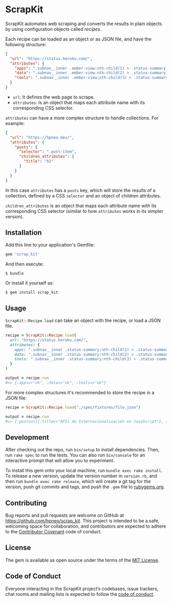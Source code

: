 # ScrapKit

ScrapKit automates web scraping and converts the results in plain objects by using configuration objects called _recipes_.

Each recipe can be loaded as an object or as JSON file, and have the following structure:

```json
{
  "url": "https://status.heroku.com/",
  "attributes": {
    "apps": ".subnav__inner .ember-view:nth-child(1) > .status-summary__description",
    "data": ".subnav__inner .ember-view:nth-child(2) > .status-summary__description",
    "tools": ".subnav__inner .ember-view:nth-child(3) > .status-summary__description"
  }
}
```

* `url`: It defines the web page to scrape.
* `attributes`: Is an object that maps each attribute name with its corresponding CSS selector.

`attributes` can have a more complex structure to handle collections. For example:

```json
{
  "url": "https://hpneo.dev/",
  "attributes": {
    "posts": {
      "selector": ".post-item",
      "children_attributes": {
        "title": "h2"
      }
    }
  }
}
```

In this case `attributes` has a `posts` key, which will store the results of a collection, defined by a CSS `selector` and an object of children attributes.

`children_attributes` is an object that maps each attribute name with its corresponding CSS selector (similar to how `attributes` works in its simpler version).

## Installation

Add this line to your application's Gemfile:

```ruby
gem 'scrap_kit'
```

And then execute:

    $ bundle

Or install it yourself as:

    $ gem install scrap_kit

## Usage

`ScrapKit::Recipe.load` can take an object with the recipe, or load a JSON file.

```ruby
recipe = ScrapKit::Recipe.load(
  url: "https://status.heroku.com/",
  attributes: {
    apps: ".subnav__inner .status-summary:nth-child(1) > .status-summary__description",
    data: ".subnav__inner .status-summary:nth-child(2) > .status-summary__description",
    tools: ".subnav__inner .status-summary:nth-child(3) > .status-summary__description",
  }
)

output = recipe.run
#=> {:apps=>"ok", :data=>"ok", :tools=>"ok"}
```

For more complex structures it's recommended to store the recipe in a JSON file:

```ruby
recipe = ScrapKit::Recipe.load("./spec/fixtures/file.json")

output = recipe.run
#=> {:posts=>[{:title=>"APIs de Internacionalización en JavaScript"}, {:title=>"Ejecutando comandos desde Ruby"}, {:title=>"Usando Higher-Order Components"}]}
```

## Development

After checking out the repo, run `bin/setup` to install dependencies. Then, run `rake spec` to run the tests. You can also run `bin/console` for an interactive prompt that will allow you to experiment.

To install this gem onto your local machine, run `bundle exec rake install`. To release a new version, update the version number in `version.rb`, and then run `bundle exec rake release`, which will create a git tag for the version, push git commits and tags, and push the `.gem` file to [rubygems.org](https://rubygems.org).

## Contributing

Bug reports and pull requests are welcome on GitHub at https://github.com/hpneo/scrap_kit. This project is intended to be a safe, welcoming space for collaboration, and contributors are expected to adhere to the [Contributor Covenant](http://contributor-covenant.org) code of conduct.

## License

The gem is available as open source under the terms of the [MIT License](https://opensource.org/licenses/MIT).

## Code of Conduct

Everyone interacting in the ScrapKit project’s codebases, issue trackers, chat rooms and mailing lists is expected to follow the [code of conduct](https://github.com/hpneo/scrap_kit/blob/master/CODE_OF_CONDUCT.md).
